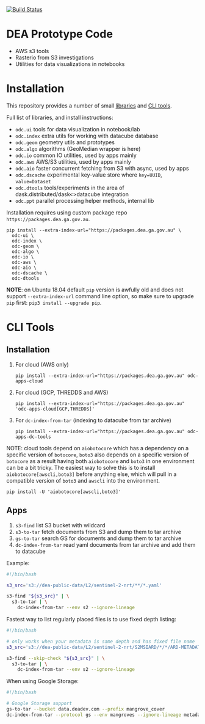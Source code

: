 [![Build Status](https://github.com/opendatacube/odc-tools/workflows/build/badge.svg)](https://github.com/opendatacube/odc-tools/actions)

DEA Prototype Code
==================

- AWS s3 tools
- Rasterio from S3 investigations
- Utilities for data visualizations in notebooks

Installation
============

This repository provides a number of small [libraries](https://github.com/opendatacube/odc-tools/tree/master/libs)
and [CLI tools](https://github.com/opendatacube/odc-tools/tree/master/apps).

Full list of libraries, and install instructions:

- `odc.ui` tools for data visualization in notebook/lab
- `odc.index` extra utils for working with datacube database
- `odc.geom` geometry utils and prototypes
- `odc.algo` algorithms (GeoMedian wrapper is here)
- `odc.io` common IO utilities, used by apps mainly
- `odc.aws` AWS/S3 utilities, used by apps mainly
- `odc.aio` faster concurrent fetching from S3 with async, used by apps
- `odc.dscache` experimental key-value store where `key=UUID`, `value=Dataset`
- `odc.dtools` tools/experiments in the area of dask.distributed/dask<>datacube integration
- `odc.ppt` parallel processing helper methods, internal lib

Installation requires using custom package repo `https://packages.dea.ga.gov.au`.

```
pip install --extra-index-url="https://packages.dea.ga.gov.au" \
  odc-ui \
  odc-index \
  odc-geom \
  odc-algo \
  odc-io \
  odc-aws \
  odc-aio \
  odc-dscache \
  odc-dtools
```

**NOTE**: on Ubuntu 18.04 default `pip` version is awfully old and does not
support `--extra-index-url` command line option, so make sure to upgrade `pip`
first: `pip3 install --upgrade pip`.


CLI Tools
=========

Installation
------------


1. For cloud (AWS only)
   ```
   pip install --extra-index-url="https://packages.dea.ga.gov.au" odc-apps-cloud
   ```
2. For cloud (GCP, THREDDS and AWS)
   ```
   pip install --extra-index-url="https://packages.dea.ga.gov.au" 'odc-apps-cloud[GCP,THREDDS]'
   ```
2. For `dc-index-from-tar` (indexing to datacube from tar archive)
   ```
   pip install --extra-index-url="https://packages.dea.ga.gov.au" odc-apps-dc-tools
   ```

NOTE: cloud tools depend on `aiobotocore` which has a dependency on a specific
version of `botocore`, `boto3` also depends on a specific version of `botocore`
as a result having both `aiobotocore` and `boto3` in one environment can be a bit
tricky. The easiest way to solve this is to install `aiobotocore[awscli,boto3]` before
anything else, which will pull in a compatible version of `boto3` and `awscli` into the
environment.

```
pip install -U 'aiobotocore[awscli,boto3]'
```

Apps
----

1. `s3-find` list S3 bucket with wildcard
2. `s3-to-tar` fetch documents from S3 and dump them to tar archive
3. `gs-to-tar` search GS for documents and dump them to tar archive
4. `dc-index-from-tar` read yaml documents from tar archive and add them to datacube


Example:

```bash
#!/bin/bash

s3_src='s3://dea-public-data/L2/sentinel-2-nrt/**/*.yaml'

s3-find "${s3_src}" | \
  s3-to-tar | \
    dc-index-from-tar --env s2 --ignore-lineage
```

Fastest way to list regularly placed files is to use fixed depth listing:

```bash
#!/bin/bash

# only works when your metadata is same depth and has fixed file name
s3_src='s3://dea-public-data/L2/sentinel-2-nrt/S2MSIARD/*/*/ARD-METADATA.yaml'

s3-find --skip-check "${s3_src}" | \
  s3-to-tar | \
    dc-index-from-tar --env s2 --ignore-lineage
```

When using Google Storage:

```bash
#!/bin/bash

# Google Storage support
gs-to-tar --bucket data.deadev.com --prefix mangrove_cover
dc-index-from-tar --protocol gs --env mangroves --ignore-lineage metadata.tar.gz
```
